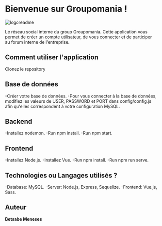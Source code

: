 # Bienvenue sur Groupomania !
![logoreadme](https://user-images.githubusercontent.com/72797333/151855030-2450c990-cab0-48d0-9071-42b1b5f13c52.png)

Le réseau social interne du group Groupomania. Cette application vous permet de créer un compte utilisateur, de vous connecter et de participer au forum interne de l'entreprise.

## Comment utiliser l'application
Clonez le repository

## Base de données
-Créer votre base de données.
-Pour vous connecter à la base de données, modifiez les valeurs de USER, PASSWORD et PORT dans config/config.js afin qu'elles correspondent à votre configuration MySQL.

## Backend
-Installez nodemon.
-Run npm install.
-Run npm start.

## Frontend
-Installez Node.js.
-Installez Vue.
-Run npm install.
-Run npm run serve.

## Technologies ou Langages utilisés ?
-Database: MySQL.
-Server: Node.js, Express, Sequelize.
-Frontend: Vue.js, Sass.


## Auteur

**Betsabe Meneses** 



